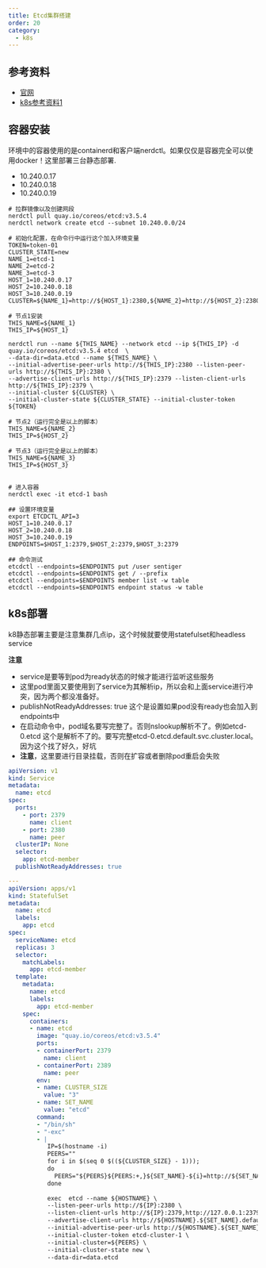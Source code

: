 ```yaml
---
title: Etcd集群搭建
order: 20
category:
  - k8s
---
```


## 参考资料

- [官网]
- [k8s参考资料1]

## 容器安装

环境中的容器使用的是containerd和客户端nerdctl。如果仅仅是容器完全可以使用docker！这里部署三台静态部署.

- 10.240.0.17
- 10.240.0.18
- 10.240.0.19

```shell
# 拉群镜像以及创建网段
nerdctl pull quay.io/coreos/etcd:v3.5.4
nerdctl network create etcd --subnet 10.240.0.0/24

# 初始化配置，在命令行中运行这个加入环境变量
TOKEN=token-01
CLUSTER_STATE=new
NAME_1=etcd-1
NAME_2=etcd-2
NAME_3=etcd-3
HOST_1=10.240.0.17
HOST_2=10.240.0.18
HOST_3=10.240.0.19
CLUSTER=${NAME_1}=http://${HOST_1}:2380,${NAME_2}=http://${HOST_2}:2380,${NAME_3}=http://${HOST_3}:2380

# 节点1安装
THIS_NAME=${NAME_1}
THIS_IP=${HOST_1}

nerdctl run --name ${THIS_NAME} --network etcd --ip ${THIS_IP} -d quay.io/coreos/etcd:v3.5.4 etcd  \
--data-dir=data.etcd --name ${THIS_NAME} \
--initial-advertise-peer-urls http://${THIS_IP}:2380 --listen-peer-urls http://${THIS_IP}:2380 \
--advertise-client-urls http://${THIS_IP}:2379 --listen-client-urls http://${THIS_IP}:2379 \
--initial-cluster ${CLUSTER} \
--initial-cluster-state ${CLUSTER_STATE} --initial-cluster-token ${TOKEN}

# 节点2（运行完全是以上的脚本）
THIS_NAME=${NAME_2}
THIS_IP=${HOST_2}

# 节点3（运行完全是以上的脚本）
THIS_NAME=${NAME_3}
THIS_IP=${HOST_3}


# 进入容器
nerdctl exec -it etcd-1 bash

## 设置环境变量
export ETCDCTL_API=3
HOST_1=10.240.0.17
HOST_2=10.240.0.18
HOST_3=10.240.0.19
ENDPOINTS=$HOST_1:2379,$HOST_2:2379,$HOST_3:2379

## 命令测试
etcdctl --endpoints=$ENDPOINTS put /user sentiger
etcdctl --endpoints=$ENDPOINTS get / --prefix
etcdctl --endpoints=$ENDPOINTS member list -w table
etcdctl --endpoints=$ENDPOINTS endpoint status -w table

```

## k8s部署

k8静态部署主要是注意集群几点ip，这个时候就要使用statefulset和headless service

**注意**
- service是要等到pod为ready状态的时候才能进行监听这些服务
- 这里pod里面又要使用到了service为其解析ip，所以会和上面service进行冲突，因为两个都没准备好。
- publishNotReadyAddresses: true 这个是设置如果pod没有ready也会加入到endpoints中
- 在启动命令中，pod域名要写完整了。否则nslookup解析不了。例如etcd-0.etcd 这个是解析不了的。要写完整etcd-0.etcd.default.svc.cluster.local。因为这个找了好久，好坑
- **注意**，这里要进行目录挂载，否则在扩容或者删除pod重启会失败  
```yaml
apiVersion: v1
kind: Service
metadata:
  name: etcd
spec:
  ports:
    - port: 2379
      name: client
    - port: 2380
      name: peer
  clusterIP: None
  selector:
    app: etcd-member
  publishNotReadyAddresses: true 

---
apiVersion: apps/v1
kind: StatefulSet
metadata:
  name: etcd
  labels:
    app: etcd
spec:
  serviceName: etcd
  replicas: 3
  selector:
    matchLabels:
      app: etcd-member
  template:
    metadata:
      name: etcd
      labels:
        app: etcd-member
    spec:
      containers:
      - name: etcd
        image: "quay.io/coreos/etcd:v3.5.4"
        ports:
        - containerPort: 2379
          name: client
        - containerPort: 2389
          name: peer
        env:
        - name: CLUSTER_SIZE
          value: "3"
        - name: SET_NAME
          value: "etcd"
        command:
        - "/bin/sh"
        - "-exc"
        - |
           IP=$(hostname -i)
           PEERS=""
           for i in $(seq 0 $((${CLUSTER_SIZE} - 1)));
           do
             PEERS="${PEERS}${PEERS:+,}${SET_NAME}-${i}=http://${SET_NAME}-${i}.${SET_NAME}.default.svc.cluster.local:2380"
           done
           
           exec  etcd --name ${HOSTNAME} \
           --listen-peer-urls http://${IP}:2380 \
           --listen-client-urls http://${IP}:2379,http://127.0.0.1:2379 \
           --advertise-client-urls http://${HOSTNAME}.${SET_NAME}.default.svc.cluster.local:2379 \
           --initial-advertise-peer-urls http://${HOSTNAME}.${SET_NAME}.default.svc.cluster.local:2380 \
           --initial-cluster-token etcd-cluster-1 \
           --initial-cluster=${PEERS} \
           --initial-cluster-state new \
           --data-dir=data.etcd
```

[官网]: https://etcd.io/docs/v3.5/tutorials/how-to-setup-cluster/
[k8s参考资料1]: https://www.cnblogs.com/zuoyang/p/16423791.html
